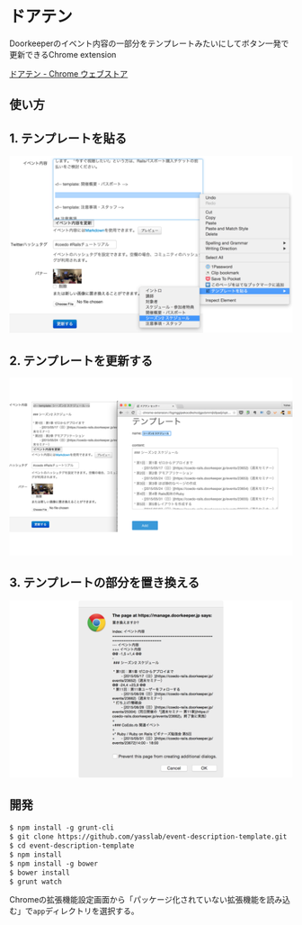 ドアテン
========

Doorkeeperのイベント内容の一部分をテンプレートみたいにしてボタン一発で更新できるChrome extension

[ドアテン - Chrome ウェブストア](https://chrome.google.com/webstore/detail/%E3%83%89%E3%82%A2%E3%83%86%E3%83%B3/bgmgglpekocdkohcdgpcbmmijldlpadj)

使い方
-----

## 1. テンプレートを貼る
![テンプレートを貼る](doc/images/paste-template.png)

## 2. テンプレートを更新する
![テンプレートを設定する](doc/images/template-options.png)

## 3. テンプレートの部分を置き換える
![テンプレートの部分を置き換える](doc/images/replace-confirm.png)

開発
----

```console
$ npm install -g grunt-cli
$ git clone https://github.com/yasslab/event-description-template.git
$ cd event-description-template
$ npm install
$ npm install -g bower
$ bower install
$ grunt watch
```

Chromeの拡張機能設定画面から「パッケージ化されていない拡張機能を読み込む」で`app`ディレクトリを選択する。
